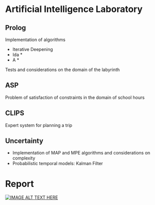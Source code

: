 # Artificial Intelligence Laboratory

## Prolog

Implementation of algorithms

- Iterative Deepening
- Ida *
- A *

Tests and considerations on the domain of the labyrinth

## ASP

Problem of satisfaction of constraints in the domain of school hours

## CLIPS

Expert system for planning a trip

## Uncertainty

- Implementation of MAP and MPE algorithms and considerations on complexity
- Probabilistic temporal models: Kalman Filter

# Report

[![IMAGE ALT TEXT HERE](https://i.imgur.com/9UdkRNx.png)](https://github.com/GabrielePicco/Artificial-Intelligence-Laboratory/blob/master/relazione_locci_picco.pdf)
